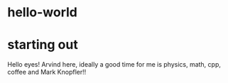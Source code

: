 # hello-world
# starting out
Hello eyes!
Arvind here, ideally a good time for me is physics, math, cpp, coffee and Mark Knopfler!!
